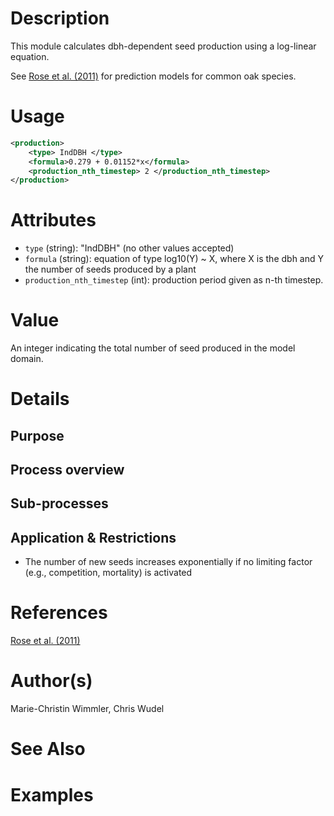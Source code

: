 # Description

This module calculates dbh-dependent seed production using a log-linear equation.


See <a href="https://doi.org/10.1002/jwmg.291" target="_blank">Rose et al. (2011)</a> for prediction models for common oak species.

# Usage

```xml
<production>
    <type> IndDBH </type>
    <formula>0.279 + 0.01152*x</formula>
    <production_nth_timestep> 2 </production_nth_timestep>
</production>
```

# Attributes

- ``type`` (string): "IndDBH" (no other values accepted)
- ``formula`` (string): equation of type log10(Y) ~ X, where X is the dbh and Y the number of seeds produced by a plant
- ``production_nth_timestep`` (int): production period given as n-th timestep.

# Value

An integer indicating the total number of seed produced in the model domain.

# Details
## Purpose

## Process overview

## Sub-processes

## Application & Restrictions

- The number of new seeds increases exponentially if no limiting factor (e.g., competition, mortality) is activated

# References

<a href="https://doi.org/10.1002/jwmg.291" target="_blank">Rose et al. (2011)</a>

# Author(s)

Marie-Christin Wimmler, Chris Wudel

# See Also

# Examples


